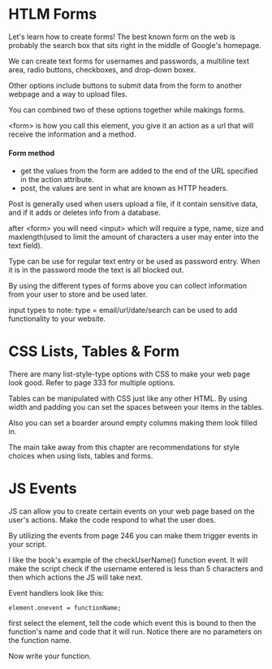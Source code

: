 # HTLM Forms

Let's learn how to create forms! The best known form on the web is probably the search box that sits right in the middle of Google's homepage.

We can create text forms for usernames and passwords, a multiline text area, radio buttons, checkboxes, and drop-down boxex.

Other options include buttons to submit data from the form to another webpage and a way to upload files.

You can combined two of these options together while makings forms.

<form\> is how you call this element, you give it an action as a url that will receive the information and a method.

#### Form method

- get the values from the form are added to the end of the URL specified in the action attribute.
- post, the values are sent in what are known as HTTP headers.

Post is generally used when users upload a file, if it contain sensitive data, and if it adds or deletes info from a database.

after <form\> you will need <input\> which will require a type, name, size and maxlength(used to limit the amount of characters a user may enter into the text field). 

Type can be use for regular text entry or be used as password entry. When it is in the password mode the text is all blocked out.

By using the different types of forms above you can collect information from your user to store and be used later.

input types to note: type = email/url/date/search can be used to add functionality to your website.

# CSS Lists, Tables & Form

There are many list-style-type options with CSS to make your web page look good. Refer to page 333 for multiple options.

Tables can be manipulated with CSS just like any other HTML. By using width and padding you can set the spaces between your items in the tables.

Also you can set a boarder around empty columns making them look filled in.

The main take away from this chapter are recommendations for style choices when using lists, tables and forms.

# JS Events

JS can allow you to create certain events on your web page based on the user's actions. Make the code respond to what the user does.

By utilizing the events from page 246 you can make them trigger events in your script.

I like the book's example of the checkUserName() function event. It will make the script check if the username entered is less than 5 characters and then which actions the JS will take next.

Event handlers look like this:

```
element.onevent = functionName;

```
first select the element, tell the code which event this is bound to then the function's name and code that it will run. Notice there are no parameters on the function name.

Now write your function.
 
